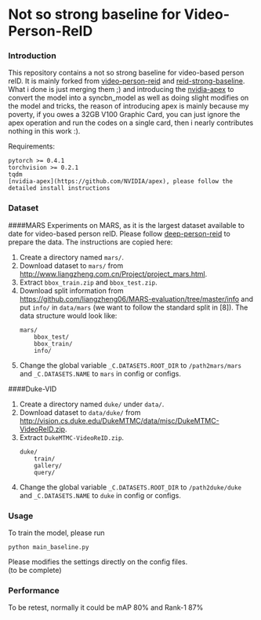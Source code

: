 # Not so strong baseline for Video-Person-ReID


### Introduction
This repository contains a not so strong baseline for video-based person reID. It is mainly forked from [video-person-reid](https://github.com/jiyanggao/Video-Person-ReID) and [reid-strong-baseline](https://github.com/michuanhaohao/reid-strong-baseline). What i done is just merging them ;) and introducing the [nvidia-apex](https://github.com/NVIDIA/apex) to convert the model into a syncbn_model as well as doing slight modifies on the model and tricks, the reason of introducing apex is mainly because my poverty, if you owes a 32GB V100 Graphic Card, you can just ignore the apex operation and run the codes on a single card, then i nearly contributes nothing in this work :).

Requirements:
```
pytorch >= 0.4.1
torchvision >= 0.2.1
tqdm
[nvidia-apex](https://github.com/NVIDIA/apex), please follow the detailed install instructions 
```


### Dataset
####MARS
Experiments on MARS, as it is the largest dataset available to date for video-based person reID. Please follow [deep-person-reid](https://github.com/KaiyangZhou/deep-person-reid) to prepare the data. The instructions are copied here: 

1. Create a directory named `mars/`.
2. Download dataset to `mars/` from http://www.liangzheng.com.cn/Project/project_mars.html.
3. Extract `bbox_train.zip` and `bbox_test.zip`.
4. Download split information from https://github.com/liangzheng06/MARS-evaluation/tree/master/info and put `info/` in `data/mars` (we want to follow the standard split in [8]). The data structure would look like:
    ```
    mars/
        bbox_test/
        bbox_train/
        info/
    ```
5. Change the global variable `_C.DATASETS.ROOT_DIR` to `/path2mars/mars` and `_C.DATASETS.NAME` to `mars` in config or configs.

####Duke-VID
1. Create a directory named `duke/` under `data/`.
2. Download dataset to `data/duke/` from http://vision.cs.duke.edu/DukeMTMC/data/misc/DukeMTMC-VideoReID.zip.
3. Extract `DukeMTMC-VideoReID.zip`.
    ```
    duke/
        train/
        gallery/
        query/
    ```
4. Change the global variable `_C.DATASETS.ROOT_DIR` to `/path2duke/duke` and `_C.DATASETS.NAME` to `duke` in config or configs.

### Usage
To train the model, please run

    python main_baseline.py
 
Please modifies the settings directly on the config files.   
(to be complete)

### Performance
To be retest, normally it could be mAP 80% and Rank-1 87%
